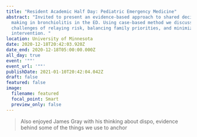 ```yaml
---
title: "Resident Academic Half Day: Pediatric Emergency Medicine"
abstract: "Invited to present an evidence-based approach to shared decision
  making in bronchiolitis in the ED. Using case-based method we discussed the
  challenges of relaying risk, balancing family priorities, and minimizing
  intervention. "
location: University of Minnesota
date: 2020-12-18T20:42:03.920Z
date_end: 2020-12-18T05:00:00.000Z
all_day: true
event: '""'
event_url: '""'
publishDate: 2021-01-10T20:42:04.042Z
draft: false
featured: false
image:
  filename: featured
  focal_point: Smart
  preview_only: false
---
```

<!--StartFragment-->

> Also enjoyed James Gray with his thinking about dispo, evidence behind some of the things we use to anchor

<!--EndFragment-->